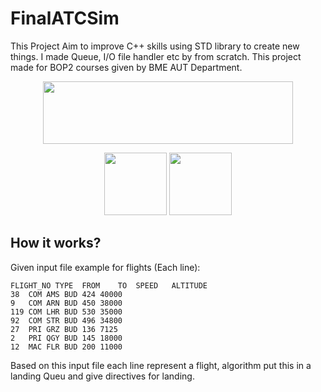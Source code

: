 # FinalATCSim

This Project Aim to improve C++ skills using STD library to create new things. I made Queue, I/O file handler etc by from scratch. This project made for BOP2 courses given by BME AUT Department.

<p align="center">
  <img width="400" height="100" src="https://user-images.githubusercontent.com/63854390/168567286-37e46891-b19b-4209-8038-9b142c753dfe.png">
</p>

<p align="center">
  <img width="100" height="100" src="https://user-images.githubusercontent.com/63854390/168570117-8d72bae4-517d-4b2f-ace3-a8874a182321.png">
  <img width="100" height="100" src="https://user-images.githubusercontent.com/63854390/168570722-d527ff13-3dd6-4169-857a-3a4d3db0dc33.png">
</p>


## How it works?

Given input file example for flights (Each line):

```
FLIGHT_NO TYPE	FROM	TO	SPEED	ALTITUDE
38	COM	AMS	BUD	424	40000
9	COM	ARN	BUD	450	38000
119	COM	LHR	BUD	530	35000
92	COM	STR	BUD	496	34800
27	PRI	GRZ	BUD	136	7125
2	PRI	QGY	BUD	145	18000
12	MAC	FLR	BUD	200	11000
```


Based on this input file each line represent a flight, algorithm put this in a landing Queu and give directives for landing.

